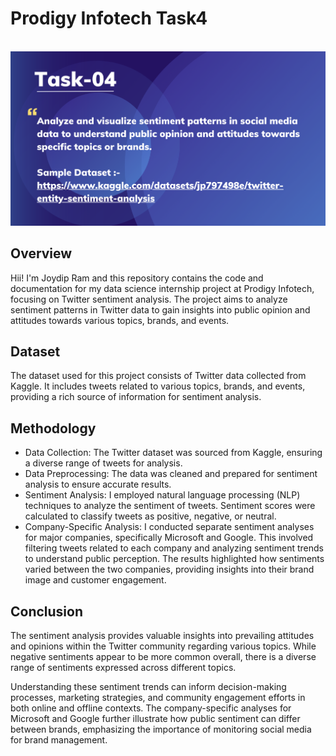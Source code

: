 # Prodigy Infotech Task4
<br>
<img src="https://github.com/MrDeeep/prodigy_infotech-task4/blob/main/ds4.png">

## Overview
Hii! I'm Joydip Ram and this repository contains the code and documentation for my data science internship project at Prodigy Infotech, focusing on Twitter sentiment analysis. The project aims to analyze sentiment patterns in Twitter data to gain insights into public opinion and attitudes towards various topics, brands, and events.

## Dataset
The dataset used for this project consists of Twitter data collected from Kaggle. It includes tweets related to various topics, brands, and events, providing a rich source of information for sentiment analysis.

## Methodology
- Data Collection: The Twitter dataset was sourced from Kaggle, ensuring a diverse range of tweets for analysis.
- Data Preprocessing: The data was cleaned and prepared for sentiment analysis to ensure accurate results.
- Sentiment Analysis: I employed natural language processing (NLP) techniques to analyze the sentiment of tweets.
                      Sentiment scores were calculated to classify tweets as positive, negative, or neutral.
- Company-Specific Analysis:
I conducted separate sentiment analyses for major companies, specifically Microsoft and Google. This involved filtering tweets related to each company and analyzing sentiment trends to understand public perception. The results highlighted how sentiments varied between the two companies, providing insights into their brand image and customer engagement.

## Conclusion
The sentiment analysis provides valuable insights into prevailing attitudes and opinions within the Twitter community regarding various topics. While negative sentiments appear to be more common overall, there is a diverse range of sentiments expressed across different topics.

Understanding these sentiment trends can inform decision-making processes, marketing strategies, and community engagement efforts in both online and offline contexts. The company-specific analyses for Microsoft and Google further illustrate how public sentiment can differ between brands, emphasizing the importance of monitoring social media for brand management.
